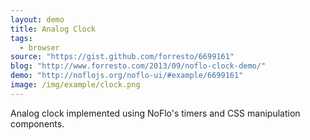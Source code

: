 ```yaml
---
layout: demo
title: Analog Clock
tags:
  - browser
source: "https://gist.github.com/forresto/6699161"
blog: "http://www.forresto.com/2013/09/noflo-clock-demo/"
demo: "http://noflojs.org/noflo-ui/#example/6699161"
image: /img/example/clock.png
---
```

Analog clock implemented using NoFlo's timers and CSS manipulation components.
